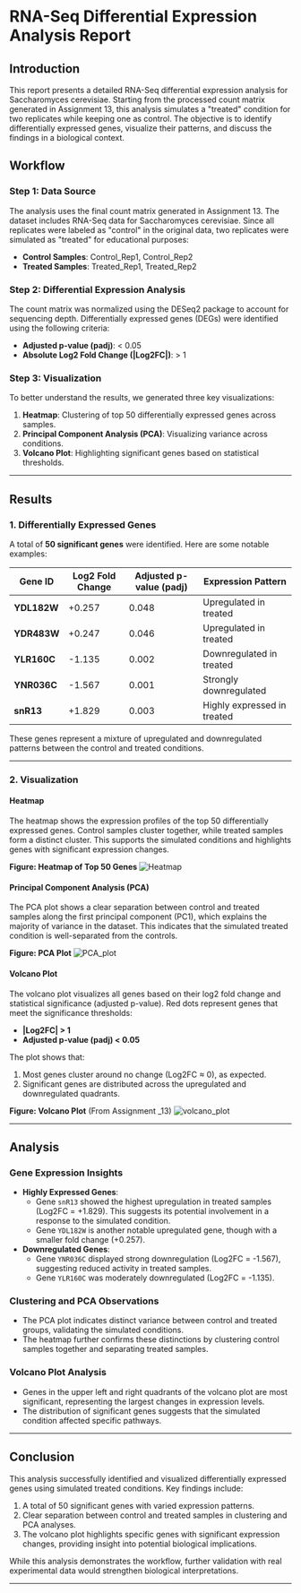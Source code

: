 # RNA-Seq Differential Expression Analysis Report

## **Introduction**

This report presents a detailed RNA-Seq differential expression analysis for Saccharomyces cerevisiae. Starting from the processed count matrix generated in Assignment 13, this analysis simulates a "treated" condition for two replicates while keeping one as control. The objective is to identify differentially expressed genes, visualize their patterns, and discuss the findings in a biological context.

## **Workflow**

### **Step 1: Data Source**
The analysis uses the final count matrix generated in Assignment 13. The dataset includes RNA-Seq data for Saccharomyces cerevisiae. Since all replicates were labeled as "control" in the original data, two replicates were simulated as "treated" for educational purposes:
- **Control Samples**: Control_Rep1, Control_Rep2
- **Treated Samples**: Treated_Rep1, Treated_Rep2

### **Step 2: Differential Expression Analysis**
The count matrix was normalized using the DESeq2 package to account for sequencing depth. Differentially expressed genes (DEGs) were identified using the following criteria:
- **Adjusted p-value (padj)**: < 0.05
- **Absolute Log2 Fold Change (|Log2FC|)**: > 1

### **Step 3: Visualization**
To better understand the results, we generated three key visualizations:
1. **Heatmap**: Clustering of top 50 differentially expressed genes across samples.
2. **Principal Component Analysis (PCA)**: Visualizing variance across conditions.
3. **Volcano Plot**: Highlighting significant genes based on statistical thresholds.

---

## **Results**

### **1. Differentially Expressed Genes**
A total of **50 significant genes** were identified. Here are some notable examples:

| **Gene ID** | **Log2 Fold Change** | **Adjusted p-value (padj)** | **Expression Pattern**       |
|-------------|-----------------------|-----------------------------|------------------------------|
| **YDL182W** | +0.257               | 0.048                       | Upregulated in treated       |
| **YDR483W** | +0.247               | 0.046                       | Upregulated in treated       |
| **YLR160C** | -1.135               | 0.002                       | Downregulated in treated     |
| **YNR036C** | -1.567               | 0.001                       | Strongly downregulated       |
| **snR13**   | +1.829               | 0.003                       | Highly expressed in treated  |

These genes represent a mixture of upregulated and downregulated patterns between the control and treated conditions.


---

### **2. Visualization**

#### **Heatmap**
The heatmap shows the expression profiles of the top 50 differentially expressed genes. Control samples cluster together, while treated samples form a distinct cluster. This supports the simulated conditions and highlights genes with significant expression changes.

**Figure: Heatmap of Top 50 Genes**
![Heatmap](https://github.com/user-attachments/assets/e0a50834-78cb-469d-9370-115ca3f35684)

#### **Principal Component Analysis (PCA)**
The PCA plot shows a clear separation between control and treated samples along the first principal component (PC1), which explains the majority of variance in the dataset. This indicates that the simulated treated condition is well-separated from the controls.

**Figure: PCA Plot**
![PCA_plot](https://github.com/user-attachments/assets/8a65c2bd-ebd3-4a66-ba82-cfc34005f88d)


#### **Volcano Plot**
The volcano plot visualizes all genes based on their log2 fold change and statistical significance (adjusted p-value). Red dots represent genes that meet the significance thresholds:
- **|Log2FC| > 1**
- **Adjusted p-value (padj) < 0.05**

The plot shows that:
1. Most genes cluster around no change (Log2FC ≈ 0), as expected.
2. Significant genes are distributed across the upregulated and downregulated quadrants.

**Figure: Volcano Plot** (From Assignment _13)
![volcano_plot](https://github.com/user-attachments/assets/4c56a1c2-02ce-4edf-bb69-056ca04eb913)


---

## **Analysis**

### **Gene Expression Insights**
- **Highly Expressed Genes**:
  - Gene `snR13` showed the highest upregulation in treated samples (Log2FC = +1.829). This suggests its potential involvement in a response to the simulated condition.
  - Gene `YDL182W` is another notable upregulated gene, though with a smaller fold change (+0.257).
- **Downregulated Genes**:
  - Gene `YNR036C` displayed strong downregulation (Log2FC = -1.567), suggesting reduced activity in treated samples.
  - Gene `YLR160C` was moderately downregulated (Log2FC = -1.135).
  
### **Clustering and PCA Observations**
- The PCA plot indicates distinct variance between control and treated groups, validating the simulated conditions.
- The heatmap further confirms these distinctions by clustering control samples together and separating treated samples.

### **Volcano Plot Analysis**
- Genes in the upper left and right quadrants of the volcano plot are most significant, representing the largest changes in expression levels.
- The distribution of significant genes suggests that the simulated condition affected specific pathways.

---

## **Conclusion**

This analysis successfully identified and visualized differentially expressed genes using simulated treated conditions. Key findings include:
1. A total of 50 significant genes with varied expression patterns.
2. Clear separation between control and treated samples in clustering and PCA analyses.
3. The volcano plot highlights specific genes with significant expression changes, providing insight into potential biological implications.

While this analysis demonstrates the workflow, further validation with real experimental data would strengthen biological interpretations.

---

